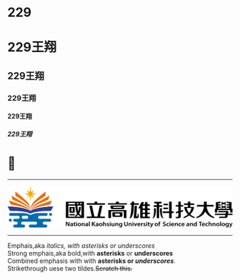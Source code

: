 # 229
# 229王翔
## 229王翔
### 229王翔
#### 229王翔
##### 229王翔

# 🌲

-----

![NKUST](182513897.png)


-------
Emphais,aka *italics, with asterisks or underscores*  
Strong emphais,aka bold,with **asterisks** or **underscores**  
Combined emphasis with with **asterisks or _underscores_**.  
Strikethrough uese two tildes.~~Scratch this.~~  



